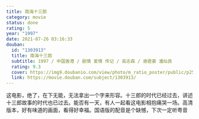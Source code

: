 ```yaml
---
title: 南海十三郎
category: movie
status: done
rating: 5
year: "1997"
date: 2021-07-26 03:16:33
douban:
  id: "1303913"
  title: 南海十三郎
  subtitle: 1997 / 中国香港 / 剧情 爱情 传记 / 高志森 / 谢君豪 潘灿良
  rating: 9.3
  cover: https://img9.doubanio.com/view/photo/m_ratio_poster/public/p2578760496.jpg
  link: https://movie.douban.com/subject/1303913/
---
```


这电影，绝了，在下无能，无法拿出一个字来形容。十三郎的时代已经过去，讲述十三郎故事的时代也已过去。能否有一天，有人一起看这电影相抱痛哭一场。高清版本，好有味道的画面，看得好幸福。国语版的配音是个缺憾，下次一定听粤音
